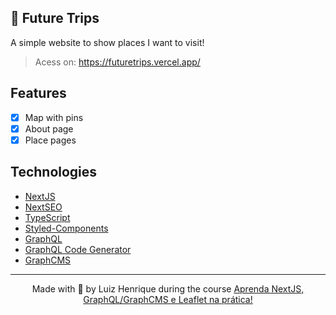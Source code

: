 ## 🛫 Future Trips
A simple website to show places I want to visit! 
> Acess on: https://futuretrips.vercel.app/

## Features
- [x] Map with pins
- [x] About page
- [x] Place pages

## Technologies
- [NextJS](https://nextjs.org/)
- [NextSEO](https://github.com/garmeeh/next-seo)
- [TypeScript](https://www.typescriptlang.org/)
- [Styled-Components](https://styled-components.com/)
- [GraphQL](https://graphql.org/)
- [GraphQL Code Generator](https://www.graphql-code-generator.com/)
- [GraphCMS](https://graphcms.com/)


---

<p align="center">Made with 💙 by Luiz Henrique during the course 
  <a href="https://www.udemy.com/course/aprenda-nextjs-na-pratica/" target="_blank">Aprenda NextJS, GraphQL/GraphCMS e Leaflet na prática!</a>
</p>
